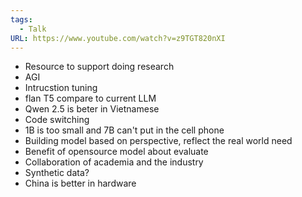 ```yaml
---
tags:
  - Talk
URL: https://www.youtube.com/watch?v=z9TGT820nXI
---
```


- Resource to support doing research
- AGI
- Intrucstion tuning
- flan T5 compare to current LLM
- Qwen 2.5 is beter in Vietnamese
- Code switching
- 1B is too small and 7B can't put in the cell phone
- Building model based on perspective, reflect the real world need
- Benefit of opensource model about evaluate
- Collaboration of academia and the industry
- Synthetic data?
- China is better in hardware